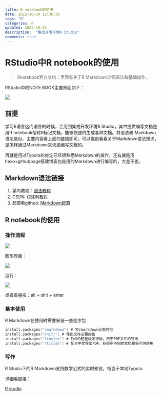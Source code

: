 ```yaml
---
title: R notebook的使用
date: 2022-10-24 12:36:36
tags: "R"
categories: R
updated: 2022-10-24
description:  "集成开发环境R Studio"
comments: true
---
```


# RStudio中R notebook的使用

>Rnotebook官方文档：里面有关于R Markdown详细语法和基础操作。

RStudio中的NOTE BOOK主要界面如下：

![](https://img-blog.csdnimg.cn/f8ebf42caece4f1c9aefa66c2ff6f594.png#pic_center)

## 前提

学习R语言这门语言的时候，会用到集成开发环境R Studio，其中提供编写文档是用R notebook俗称R标记文档，能够快速的生成各种文档。其语法和 Markdown语法类似，主要内容看上面的链接即可。可以提前看看关于Markdown语法知识，是怎样通过Markdown来快速编写文档的。

再就是用过Typora的肯定已经很熟悉Markdown的操作，还有就是用hexo+githubpage搭建博客也是用的Markdown进行编写的，大差不差。

## Markdown语法链接

1. 菜鸟教程：[语法教程](https://www.runoob.com/markdown/md-image.html)
2. CSDN: [CSDN教程](https://blog.csdn.net/phunxm/article/details/49565427?_t_t_t=0.030726275473744513)
3. 起源看github: [Markdown起源](https://github.com/younghz/Markdown)

## R notebook的使用

### 操作流程

![](https://img-blog.csdnimg.cn/babe112286964ea9875cd5e0329eca05.png#pic_center)

图形界面：

![](https://img-blog.csdnimg.cn/8a194eaa0de64b2c9736510f101723fa.png#pic_center)

运行：

![](https://img-blog.csdnimg.cn/1b846c6cc4e940a586c5ad6bf47c4a2d.png#pic_center)

或者直接按：alt + shit + enter

### 基本使用

R Markdown在使用时需要安装一些程序包

```c
install.packages("rmarkdown") # 写rmarkdown必需的包
install.packages("knitr") # 导出文件必需的包
install.packages("tinytex") # TeX的轻量级发行版，用于PDF文件的导出
install.packages("rticles") # 配合中文导出PDF，有很多不同的文档模板可供使用
```

### 写作

R Studio下的R Markdown支持数学公式的实时预览，相当于本地Typora

详细看链接：

[R studio](http://rmarkdown.rstudio.com )